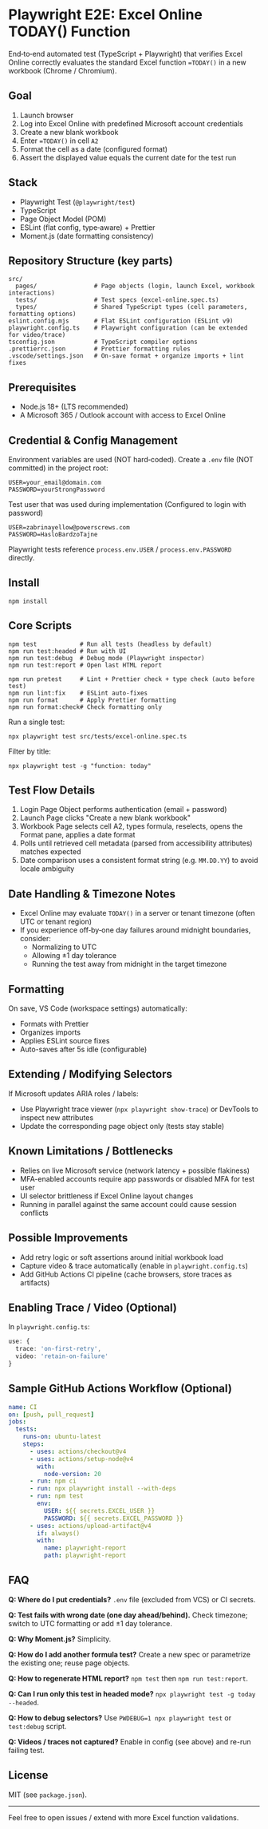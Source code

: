 # Playwright E2E: Excel Online TODAY() Function

End‑to‑end automated test (TypeScript + Playwright) that verifies Excel Online correctly evaluates the standard Excel function `=TODAY()` in a new workbook (Chrome / Chromium).

## Goal

1. Launch browser
2. Log into Excel Online with predefined Microsoft account credentials
3. Create a new blank workbook
4. Enter `=TODAY()` in cell `A2`
5. Format the cell as a date (configured format)
6. Assert the displayed value equals the current date for the test run

## Stack

- Playwright Test (`@playwright/test`)
- TypeScript
- Page Object Model (POM)
- ESLint (flat config, type‑aware) + Prettier
- Moment.js (date formatting consistency)

## Repository Structure (key parts)

```
src/
  pages/                # Page objects (login, launch Excel, workbook interactions)
  tests/                # Test specs (excel-online.spec.ts)
  types/                # Shared TypeScript types (cell parameters, formatting options)
eslint.config.mjs       # Flat ESLint configuration (ESLint v9)
playwright.config.ts    # Playwright configuration (can be extended for video/trace)
tsconfig.json           # TypeScript compiler options
.prettierrc.json        # Prettier formatting rules
.vscode/settings.json   # On-save format + organize imports + lint fixes
```

## Prerequisites

- Node.js 18+ (LTS recommended)
- A Microsoft 365 / Outlook account with access to Excel Online

## Credential & Config Management

Environment variables are used (NOT hard‑coded). Create a `.env` file (NOT committed) in the project root:

```
USER=your_email@domain.com
PASSWORD=yourStrongPassword
```

Test user that was used during implementation (Configured to login with password)

```
USER=zabrinayellow@powerscrews.com
PASSWORD=HasloBardzoTajne
```

Playwright tests reference `process.env.USER` / `process.env.PASSWORD` directly.

## Install

```
npm install
```

## Core Scripts

```
npm test            # Run all tests (headless by default)
npm run test:headed # Run with UI
npm run test:debug  # Debug mode (Playwright inspector)
npm run test:report # Open last HTML report

npm run pretest     # Lint + Prettier check + type check (auto before test)
npm run lint:fix    # ESLint auto-fixes
npm run format      # Apply Prettier formatting
npm run format:check# Check formatting only
```

Run a single test:

```
npx playwright test src/tests/excel-online.spec.ts
```

Filter by title:

```
npx playwright test -g "function: today"
```

## Test Flow Details

1. Login Page Object performs authentication (email + password)
2. Launch Page clicks "Create a new blank workbook"
3. Workbook Page selects cell A2, types formula, reselects, opens the Format pane, applies a date format
4. Polls until retrieved cell metadata (parsed from accessibility attributes) matches expected
5. Date comparison uses a consistent format string (e.g. `MM.DD.YY`) to avoid locale ambiguity

## Date Handling & Timezone Notes

- Excel Online may evaluate `TODAY()` in a server or tenant timezone (often UTC or tenant region)
- If you experience off‑by‑one day failures around midnight boundaries, consider:
  - Normalizing to UTC
  - Allowing ±1 day tolerance
  - Running the test away from midnight in the target timezone

## Formatting

On save, VS Code (workspace settings) automatically:

- Formats with Prettier
- Organizes imports
- Applies ESLint source fixes
- Auto-saves after 5s idle (configurable)

## Extending / Modifying Selectors

If Microsoft updates ARIA roles / labels:

- Use Playwright trace viewer (`npx playwright show-trace`) or DevTools to inspect new attributes
- Update the corresponding page object only (tests stay stable)

## Known Limitations / Bottlenecks

- Relies on live Microsoft service (network latency + possible flakiness)
- MFA-enabled accounts require app passwords or disabled MFA for test user
- UI selector brittleness if Excel Online layout changes
- Running in parallel against the same account could cause session conflicts

## Possible Improvements

- Add retry logic or soft assertions around initial workbook load
- Capture video & trace automatically (enable in `playwright.config.ts`)
- Add GitHub Actions CI pipeline (cache browsers, store traces as artifacts)

## Enabling Trace / Video (Optional)

In `playwright.config.ts`:

```ts
use: {
  trace: 'on-first-retry',
  video: 'retain-on-failure'
}
```

## Sample GitHub Actions Workflow (Optional)

```yml
name: CI
on: [push, pull_request]
jobs:
  tests:
    runs-on: ubuntu-latest
    steps:
      - uses: actions/checkout@v4
      - uses: actions/setup-node@v4
        with:
          node-version: 20
      - run: npm ci
      - run: npx playwright install --with-deps
      - run: npm test
        env:
          USER: ${{ secrets.EXCEL_USER }}
          PASSWORD: ${{ secrets.EXCEL_PASSWORD }}
      - uses: actions/upload-artifact@v4
        if: always()
        with:
          name: playwright-report
          path: playwright-report
```

## FAQ

**Q: Where do I put credentials?** `.env` file (excluded from VCS) or CI secrets.

**Q: Test fails with wrong date (one day ahead/behind).** Check timezone; switch to UTC formatting or add ±1 day tolerance.

**Q: Why Moment.js?** Simplicity.

**Q: How do I add another formula test?** Create a new spec or parametrize the existing one; reuse page objects.

**Q: How to regenerate HTML report?** `npm test` then `npm run test:report`.

**Q: Can I run only this test in headed mode?** `npx playwright test -g today --headed`.

**Q: How to debug selectors?** Use `PWDEBUG=1 npx playwright test` or `test:debug` script.

**Q: Videos / traces not captured?** Enable in config (see above) and re-run failing test.

## License

MIT (see `package.json`).

---

Feel free to open issues / extend with more Excel function validations.
